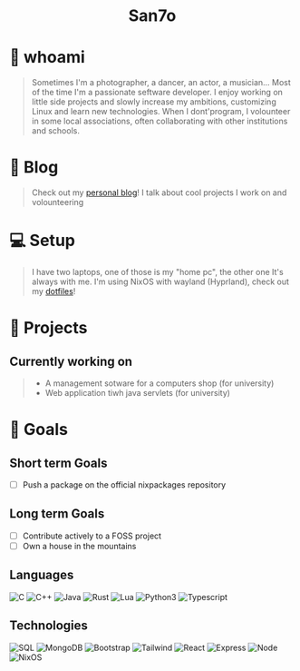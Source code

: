 <h1 align="center">San7o</h1>

# 👋 whoami
> Sometimes I'm a photographer, a dancer, an actor, a musician... Most of the time I'm a passionate seftware developer.
> I enjoy working on little side projects and slowly increase my ambitions, customizing Linux and learn new technologies.
> When I dont'program, I volounteer in some local associations, often collaborating with other institutions and schools.

# 📖 Blog
> Check out my [personal blog](https://unavitaunviaggio.netlify.app/)! I talk about cool projects I work on and volounteering

# 💻 Setup
> I have two laptops, one of those is my "home pc", the other one It's always with me.
> I'm using NixOS with wayland (Hyprland), check out my [dotfiles](https://github.com/San7o/nixos-dotfiles)!

# 🌱 Projects

## Currently working on
> - A management sotware for a computers shop (for university)
> -  Web application tiwh java servlets (for university)

# 🌟 Goals

## Short term Goals
- [ ] Push a package on the official nixpackages repository

## Long term Goals
- [ ] Contribute actively to a FOSS project
- [ ] Own a house in the mountains

## Languages
<div>
  <img src="https://img.shields.io/badge/C-00599C?style=for-the-badge&logo=c&logoColor=white" alt="C">
  <img src="https://img.shields.io/badge/C%2B%2B-00599C?style=for-the-badge&logo=c%2B%2B&logoColor=white" alt="C++">
  <img src="https://img.shields.io/badge/Java-ED8B00?style=for-the-badge&logo=openjdk&logoColor=white" alt="Java">
  <img src="https://img.shields.io/badge/Rust-000000?style=for-the-badge&logo=rust&logoColor=white" alt="Rust">
  <img src="https://img.shields.io/badge/Lua-2C2D72?style=for-the-badge&logo=lua&logoColor=white" alt="Lua">
  <img src="https://img.shields.io/badge/Python-14354C?style=for-the-badge&logo=python&logoColor=white" alt="Python3">
  <img src="https://img.shields.io/badge/TypeScript-007ACC?style=for-the-badge&logo=typescript&logoColor=white" alt="Typescript">
</div>

## Technologies

<div>
  <img src="https://img.shields.io/badge/MySQL-00000F?style=for-the-badge&logo=mysql&logoColor=white" alt="SQL">
  <img src="https://img.shields.io/badge/MongoDB-4EA94B?style=for-the-badge&logo=mongodb&logoColor=white" alt="MongoDB">
  <img src="https://img.shields.io/badge/Bootstrap-563D7C?style=for-the-badge&logo=bootstrap&logoColor=white" alt="Bootstrap">
  <img src="https://img.shields.io/badge/Tailwind_CSS-38B2AC?style=for-the-badge&logo=tailwind-css&logoColor=white" alt="Tailwind">
  <img src="https://img.shields.io/badge/React-20232A?style=for-the-badge&logo=react&logoColor=61DAFB" alt="React">
  <img src="https://img.shields.io/badge/Express.js-404D59?style=for-the-badge" alt="Express">
  <img src="https://img.shields.io/badge/Node.js-43853D?style=for-the-badge&logo=node.js&logoColor=white" alt="Node">
  <img src="https://img.shields.io/badge/NixOS-5277C3?style=for-the-badge&logo=nixos&logoColor=white" alt="NixOS">
</div>

